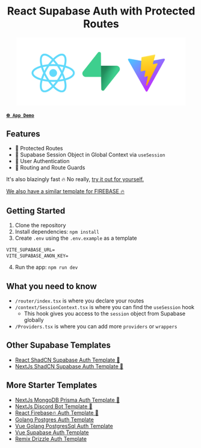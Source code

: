 <p align="center">
<h1 align="center">React Supabase Auth with Protected Routes</h1>
</p>

<p align="center">
<img src="remove_me.png" width="450">
</p>

[**`🌐 App Demo`**](https://react-supabase-auth-template.vercel.app/)

## Features

- 🚀 Protected Routes
- 🚀 Supabase Session Object in Global Context via `useSession`
- 🚀 User Authentication
- 🚀 Routing and Route Guards

It's also blazingly fast 🔥 No really, [try it out for yourself.](https://react-supabase-auth-template.vercel.app/)

[We also have a similar template for FIREBASE 🔥](https://github.com/mmvergara/react-firebase-auth-template)
## Getting Started

1. Clone the repository
2. Install dependencies: `npm install`
3. Create `.env` using the `.env.example` as a template
```
VITE_SUPABASE_URL=
VITE_SUPABASE_ANON_KEY=
```
4. Run the app: `npm run dev`

## What you need to know

- `/router/index.tsx` is where you declare your routes
- `/context/SessionContext.tsx` is where you can find the `useSession` hook
  - This hook gives you access to the `session` object from Supabase globally
- `/Providers.tsx` is where you can add more `providers` or `wrappers`

## Other Supabase Templates

- [React ShadCN Supabase Auth Template 🌟](https://github.com/mmvergara/react-supabase-shadcn-auth-template)
- [NextJs ShadCN Supabase Auth Template 🌟](https://github.com/mmvergara/nextjs-shadcn-supabase-auth-starter)

## More Starter Templates

- [NextJs MongoDB Prisma Auth Template 🌟](https://github.com/mmvergara/nextjs-mongodb-prisma-auth-template)
- [NextJs Discord Bot Template 🌟](https://github.com/mmvergara/nextjs-discord-bot-boilerplate)
- [React Firebase🔥 Auth Template 🌟](https://github.com/mmvergara/react-firebase-auth-template)
- [Golang Postgres Auth Template](https://github.com/mmvergara/golang-postgresql-auth-template)
- [Vue Golang PostgresSql Auth Template](https://github.com/mmvergara/vue-golang-postgresql-auth-starter-template)
- [Vue Supabase Auth Template](https://github.com/mmvergara/vue-supabase-auth-starter-template)
- [Remix Drizzle Auth Template](https://github.com/mmvergara/remix-drizzle-auth-template)
